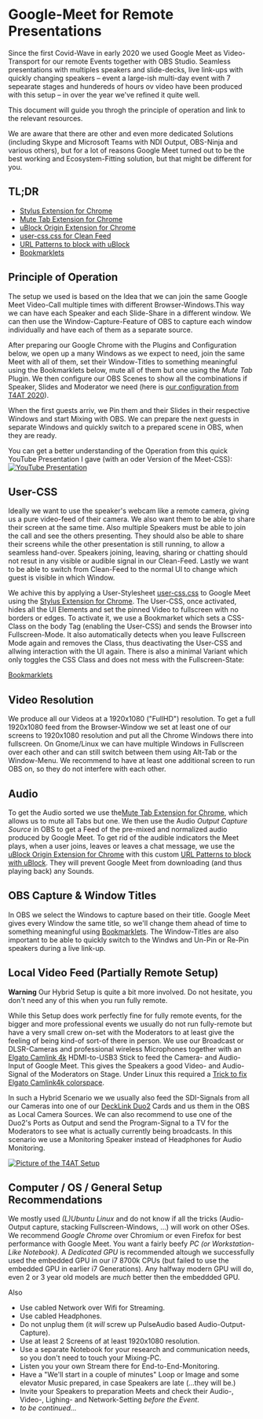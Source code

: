 Google-Meet for Remote Presentations
====================================
Since the first Covid-Wave in early 2020 we used Google Meet as Video-Transport for our remote Events together with OBS Studio.
Seamless presentations with multiples speakers and slide-decks, live link-ups with quickly changing speakers – event a large-ish multi-day event with 7 sepearate stages and hundereds of hours ov video have been produced with this setup – in over the year we've refined it quite well.

This document will guide you throgh the principle of operation and link to the relevant resources.

We are aware that there are other and even more dedicated Solutions (including Skype and Microsoft Teams with NDI Output, OBS-Ninja and various others), but for a lot of reasons Google Meet turned out to be the best working and Ecosystem-Fitting solution, but that might be different for you.


TL;DR
-----
 - [Stylus Extension for Chrome](https://chrome.google.com/webstore/detail/stylus/clngdbkpkpeebahjckkjfobafhncgmne)
 - [Mute Tab Extension for Chrome](https://chrome.google.com/webstore/detail/mute-tab/blljobffcekcbopmkgfhpcjmbfnelkfg)
 - [uBlock Origin Extension for Chrome](https://chrome.google.com/webstore/detail/ublock-origin/cjpalhdlnbpafiamejdnhcphjbkeiagm?hl=de)
 - [user-css.css for Clean Feed](user-css.css)
 - [URL Patterns to block with uBlock](ublock-url-patterns.txt)
 - [Bookmarklets](https://mazdermind.de/googlemeet-presentation-css/bookmarklets.html)


Principle of Operation
----------------------
The setup we used is based on the Idea that we can join the same Google Meet Video-Call multiple times with different Browser-Windows.This way we can have each Speaker and each Slide-Share in a different window. We can then use the Window-Capture-Feature of OBS to capture each window individually and have each of them as a separate source.

After preparing our Google Chrome with the Plugins and Configuration below, we open up a many Windows as we expect to need, join the same Meet with all of them, set their Window-Titles to something meaningful using the Bookmarklets below, mute all of them but one using the *Mute Tab* Plugin. We then configure our OBS Scenes to show all the combinations if Speaker, Slides and Moderator we need (here is [our configuration from T4AT 2020](T4AT_Live.json)).

When the first guests arriv, we Pin them and their Slides in their respective Windows and start Mixing with OBS. We can prepare the next guests in separate Windows and quickly switch to a prepared scene in OBS, when they are ready.

You can get a better understanding of the Operation from this quick YouTube Presentation I gave (with an oder Version of the Meet-CSS):
[![YouTube Presentation](https://img.youtube.com/vi/uoKLjwIZgiw/0.jpg)](https://www.youtube.com/watch?v=uoKLjwIZgiw)


User-CSS
--------
Ideally we want to use the speaker's webcam like a remote camera, giving us a pure video-feed of their camera. We also want them to be able to share their screen at the same time. Also multiple Speakers must be able to join the call and see the others presenting. They should also be able to share their screens while the other presentation is still running, to allow a seamless hand-over. Speakers joining, leaving, sharing or chatting should not resut in any visible or audible signal in our Clean-Feed. Lastly we want to be able to switch from Clean-Feed to the normal UI to change which guest is visible in which Window.

We achive this by applying a User-Stylesheet [user-css.css](user-css.css) to Google Meet using the [Stylus Extension for Chrome](https://chrome.google.com/webstore/detail/stylus/clngdbkpkpeebahjckkjfobafhncgmne). The User-CSS, once activated, hides all the UI Elements and set the pinned Video to fullscreen with no borders or edges. To activate it, we use a Bookmarket which sets a CSS-Class on the body Tag (enabling the User-CSS) and sends the Browser into Fullscreen-Mode. It also automatically detects when you leave Fullscreen Mode again and removes the Class, thus deactivating the User-CSS and allwing interaction with the UI again. There is also a minimal Variant which only toggles the CSS Class and does not mess with the Fullscreen-State:

[Bookmarklets](https://mazdermind.de/googlemeet-presentation-css/bookmarklets.html)


Video Resolution
----------------
We produce all our Videos at a 1920x1080 ("FullHD") resolution. To get a full 1920x1080 feed from the Browser-Window we set at least one of our screens to 1920x1080 resolution and put all the Chrome Windows there into fullscreen. On Gnome/Linux we can have multiple Windows in Fullscreen over each other and can still switch between them using Alt-Tab or the Window-Menu. We recommend to have at least one additional screen to run OBS on, so they do not interfere with each other.


Audio
-----
To get the Audio sorted we use the[Mute Tab Extension for Chrome](https://chrome.google.com/webstore/detail/mute-tab/blljobffcekcbopmkgfhpcjmbfnelkfg), which allows us to mute all Tabs but one. We then use the Audio *Output Capture Source* in OBS to get a Feed of the pre-mixed and normalized audio produced by Google Meet. To get rid of the audible indicators the Meet plays, when a user joins, leaves or leaves a chat message, we use the [uBlock Origin Extension for Chrome](https://chrome.google.com/webstore/detail/ublock-origin/cjpalhdlnbpafiamejdnhcphjbkeiagm?hl=de) with this custom [URL Patterns to block with uBlock](ublock-url-patterns.txt). They will prevent Google Meet from downloading (and thus playing back) any Sounds.


OBS Capture & Window Titles
---------------------------
In OBS we select the Windows to capture based on their title. Google Meet gives every Window the same title, so we'll change them ahead of time to something meaningful using [Bookmarklets](https://mazdermind.de/googlemeet-presentation-css/bookmarklets.html). The Window-Titles are also important to be able to quickly switch to the Windws and Un-Pin or Re-Pin speakers during a live link-up.


Local Video Feed (Partially Remote Setup)
-----------------------------------------
**Warning** Our Hybrid Setup is quite a bit more involved. Do not hesitate, you don't need any of this when you run fully remote.

While this Setup does work perfectly fine for fully remote events, for the bigger and more professional events we usually do not run fully-remote but have a very small crew on-set with the Moderators to at least give the feeling of being kind-of sort-of there in person. We use our Broadcast or DLSR-Cameras and professional wireless Microphones together with an [Elgato Camlink 4k](https://www.elgato.com/de/cam-link-4k) HDMI-to-USB3 Stick to feed the Camera- and Audio-Input of Google Meet. This gives the Speakers a good Video- and Audio-Signal of the Moderators on Stage. Under Linux this required a [Trick to fix Elgato Camlink4k colorspace](https://github.com/xkahn/camlink).

In such a Hybrid Scenario we we usually also feed the SDI-Signals from all our Cameras into one of our [DeckLink Duo2](https://www.blackmagicdesign.com/de/products/decklink/techspecs/W-DLK-31) Cards and us them in the OBS as Local Camera Sources. We can also recommend to use one of the Duo2's Ports as Output and send the Program-Signal to a TV for the Moderators to see what is actually currently being broadcasts. In this scenario we use a Monitoring Speaker instead of Headphones for Audio Monitoring.

[![Picture of the T4AT Setup](https://pbs.twimg.com/media/EoY831_WMAA_2un?format=jpg)](https://twitter.com/mazdermind/status/1334821274498052098)


Computer / OS / General Setup Recommendations
---------------------------------------------
We mostly used *(L)Ubuntu Linux* and do not know if all the tricks (Audio-Output capture, stacking Fullscreen-Windows, …) will work on other OSes. We recommend *Google Chrome* over Chromium or even Firefox for best performance with Google Meet.
You want a fairly beefy *PC (or Workstation-Like Notebook)*. A *Dedicated GPU* is recommended altough we successfully used the embedded GPU in our i7 8700k CPUs (but failed to use the embedded GPU in earlier i7 Generations). Any halfway modern GPU will do, even 2 or 3 year old models are *much* better then the embeddded GPU.

Also
- Use cabled Network over Wifi for Streaming.
- Use cabled Headphones.
- Do not unplug them (it *will* screw up PulseAudio based Audio-Output-Capture).
- Use at least 2 Screens of at least 1920x1080 resolution.
- Use a separate Notebook for your research and communication needs, so you don't need to touch your Mixing-PC.
- Listen you your own Stream there for End-to-End-Monitoring.
- Have a "We'll start in a couple of minutes" Loop or Image and some elevator Music prepared, in case Speakers are late (…they will be.)
- Invite your Speakers to preparation Meets and check their Audio-, Video-, Lighing- and Network-Setting *before the Event*.
- *to be continued…*
